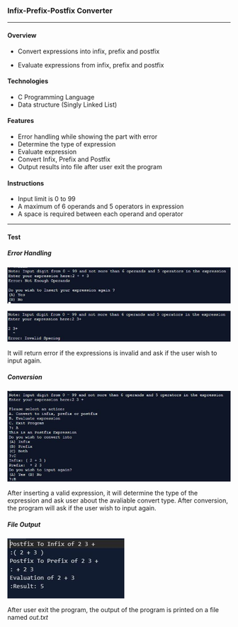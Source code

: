 ### Infix-Prefix-Postfix Converter
---

#### Overview

* Convert expressions into infix, prefix and postfix 

* Evaluate expressions from infix, prefix and postfix

#### Technologies
* C Programming Language
* Data structure (Singly Linked List)

#### Features

* Error handling while showing the part with error
* Determine the type of expression
* Evaluate expression
* Convert Infix, Prefix and Postfix
* Output results into file after user exit the program

#### Instructions
* Input limit is 0 to 99
* A maximum of 6 operands and 5 operators in expression
* A space is required between each operand and operator

---
#### Test
##### Error Handling
![error handling 1](https://github.com/changhoetyng/infix-prefix-postfix-converter/blob/master/test1.JPG?raw=true)

![error handling 2](test2.jpg)


It will return error if the expressions is invalid and ask if the user wish to input again.


#####  Conversion

![conversion](test3.jpg)

After inserting a valid expression, it will determine the type of the expression and ask user about the avaliable convert type. After conversion, the program will ask if the user wish to input again.

##### File Output

![file](test4.jpg)

After user exit the program, the output of the program is printed on a file named _out.txt_

